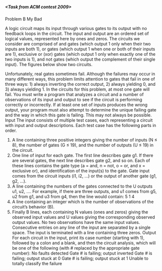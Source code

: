 ##### <Task from ACM contest 2009>

Problem B
My Bad

A logic circuit maps its input through various gates to its output with no feedback loops in the circuit. The input
and output are an ordered set of logical values, represented here by ones and zeros. The circuits we consider are
comprised of and gates (which output 1 only when their two inputs are both 1), or gates (which output 1 when
one or both of their inputs are 1), exclusive or (xor) gates (which output 1 only when exactly one of the two
inputs is 1), and not gates (which output the complement of their single input). The figures below show two
circuits.

Unfortunately, real gates sometimes fail. Although the failures may occur in many different ways, this problem
limits attention to gates that fail in one of three ways: 1) always inverting the correct output, 2) always yielding
0, and 3) always yielding 1. In the circuits for this problem, at most one gate will fail.
You must write a program that analyzes a circuit and a number of observations of its input and output to see if
the circuit is performing correctly or incorrectly. If at least one set of inputs produces the wrong output, your
program must also attempt to determine the unique failing gate and the way in which this gate is failing. This
may not always be possible.
Input
The input consists of multiple test cases, each representing a circuit with input and output descriptions. Each test
case has the following parts in order.
1. A line containing three positive integers giving the number of inputs (N ≤ 8), the number of gates (G ≤ 19),
and the number of outputs (U ≤ 19) in the circuit.
2. One line of input for each gate. The first line describes gate g1. If there are several gates, the next line
describes gate g2, and so on. Each of these lines contains the gate type (a = and, n = not, o = or, and
x = exclusive or), and identification of the input(s) to the gate. Gate input comes from the circuit inputs
(i1, i2, …) or the output of another gate (g1, g2, …).
3. A line containing the numbers of the gates connected to the U outputs u1, u2, …. For example, if there are
three outputs, and u1 comes from g5, u2 from g1, and u3 from g4, then the line would contain: 5 1 4
4. A line containing an integer which is the number of observations of the circuit’s behavior (B).
5. Finally B lines, each containing N values (ones and zeros) giving the observed input values and U values
giving the corresponding observed output values. No two observations have the same input values.
Consecutive entries on any line of the input are separated by a single space. The input is terminated with a line
containing three zeros.
Output
For each circuit in the input, print its case number (starting with 1), followed by a colon and a blank, and then
the circuit analysis, which will be one of the following (with # replaced by the appropriate gate number):
No faults detected
Gate # is failing; output inverted
Gate # is failing; output stuck at 0
Gate # is failing; output stuck at 1
Unable to totally classify the failure
